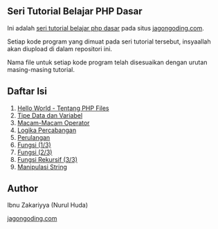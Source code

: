 ## Seri Tutorial Belajar PHP Dasar

Ini adalah [seri tutorial belajar php dasar](https://jagongoding.com/web/php/dasar/overview/) pada situs [jagongoding.com](https://jagongoding.com).

Setiap kode program yang dimuat pada seri tutorial tersebut, insyaallah akan diupload di dalam repositori ini. 

Nama file untuk setiap kode program telah disesuaikan dengan urutan masing-masing tutorial.

## Daftar Isi

1. [Hello World - Tentang PHP Files](https://jagongoding.com/web/php/dasar/hello-world/)
2. [Tipe Data dan Variabel](https://jagongoding.com/web/php/dasar/tipe-data-dan-variable/)
3. [Macam-Macam Operator](https://jagongoding.com/web/php/dasar/macam-macam-operator/)
4. [Logika Percabangan](https://jagongoding.com/web/php/dasar/logika-percabangan/)
5. [Perulangan](https://jagongoding.com/web/php/dasar/perulangan/)
6. [Fungsi (1/3)](https://jagongoding.com/web/php/dasar/fungsi/)
7. [Fungsi (2/3)](https://jagongoding.com/web/php/dasar/fungsi-bagian-2/)
8. [Fungsi Rekursif (3/3)](https://jagongoding.com/web/php/dasar/fungsi-rekursif/)
9. [Manipulasi String](https://jagongoding.com/web/php/dasar/manipulasi-string/)

## Author

Ibnu Zakariyya (Nurul Huda)

[jagongoding.com](https://jagongoding.com)
